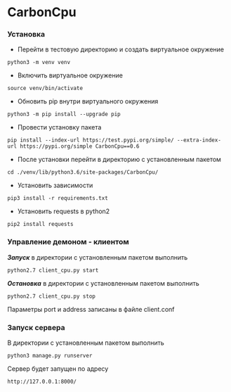 # CarbonCpu

### Установка
+ Перейти в тестовую директорию и создать виртуальное окружение
```
python3 -m venv venv
```
+ Включить виртуальное окружение
```
source venv/bin/activate
```
+ Обновить pip внутри виртуального окружения
```
python3 -m pip install --upgrade pip
```
+ Провести установку пакета
```
pip install --index-url https://test.pypi.org/simple/ --extra-index-url https://pypi.org/simple CarbonCpu==0.6
```
+ После установки перейти в директорию с установленным пакетом
```
cd ./venv/lib/python3.6/site-packages/CarbonCpu/
```
+ Установить зависимости
```
pip3 install -r requirements.txt
```
+ Установить requests в python2
 ```
pip2 install requests
```
### Управление демоном - клиентом
***Запуск*** в директории с установленным пакетом выполнить
```
python2.7 client_cpu.py start
```
***Остановка*** в директории с установленным пакетом выполнить
```
python2.7 client_cpu.py stop
```
Параметры port и address записаны в файле client.conf

### Запуск сервера
В директории с установленным пакетом выполнить
```
python3 manage.py runserver
```
Сервер будет запущен по адресу
```
http://127.0.0.1:8000/
```